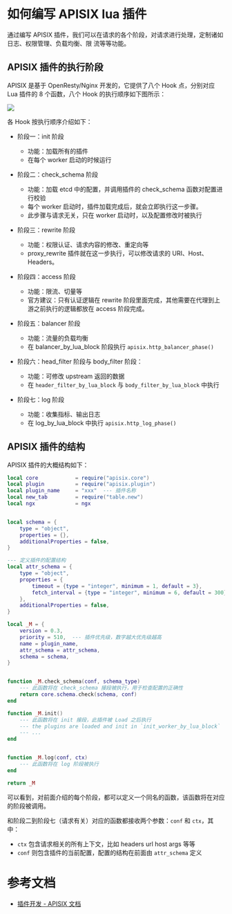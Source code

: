 # 如何编写 APISIX lua 插件

通过编写 APISIX 插件，我们可以在请求的各个阶段，对请求进行处理，定制诸如日志、权限管理、负载均衡、限
流等等功能。

## APISIX 插件的执行阶段

APISIX 是基于 OpenResty/Nginx 开发的，它提供了八个 Hook 点，分别对应 Lua 插件的 8 个函数，八个 Hook
的执行顺序如下图所示：

![](_img/flow-plugin-internal.png)

各 Hook 按执行顺序介绍如下：

- 阶段一：init 阶段
  - 功能：加载所有的插件
  - 在每个 worker 启动的时候运行
- 阶段二：check_schema 阶段

  - 功能：加载 etcd 中的配置，并调用插件的 check_schema 函数对配置进行校验
  - 每个 worker 启动时，插件加载完成后，就会立即执行这一步骤。
  - 此步骤与请求无关，只在 worker 启动时，以及配置修改时被执行

- 阶段三：rewrite 阶段

  - 功能：权限认证、请求内容的修改、重定向等
  - proxy_rewrite 插件就在这一步执行，可以修改请求的 URI、Host、Headers。

- 阶段四：access 阶段

  - 功能：限流、切量等
  - 官方建议：只有认证逻辑在 rewrite 阶段里面完成，其他需要在代理到上游之前执行的逻辑都放在 access
    阶段完成。

- 阶段五：balancer 阶段

  - 功能：流量的负载均衡
  - 在 balancer_by_lua_block 阶段执行 `apisix.http_balancer_phase()`

- 阶段六：head_filter 阶段与 body_filter 阶段：

  - 功能：可修改 upstream 返回的数据
  - 在 `header_filter_by_lua_block` 与 `body_filter_by_lua_block` 中执行

- 阶段七：log 阶段
  - 功能：收集指标、输出日志
  - 在 log_by_lua_block 中执行 `apisix.http_log_phase()`

## APISIX 插件的结构

APISIX 插件的大概结构如下：

```lua
local core            = require("apisix.core")
local plugin          = require("apisix.plugin")
local plugin_name     = "xxx"  --- 插件名称
local new_tab         = require("table.new")
local ngx             = ngx


local schema = {
    type = "object",
    properties = {},
    additionalProperties = false,
}

--- 定义插件的配置结构
local attr_schema = {
    type = "object",
    properties = {
        timeout = {type = "integer", minimum = 1, default = 3},
        fetch_interval = {type = "integer", minimum = 6, default = 300},
    },
    additionalProperties = false,
}

local _M = {
    version = 0.3,
    priority = 510,  --- 插件优先级，数字越大优先级越高
    name = plugin_name,
    attr_schema = attr_schema,
    schema = schema,
}


function _M.check_schema(conf, schema_type)
    --- 此函数将在 check_schema 接段被执行，用于检查配置的正确性
    return core.schema.check(schema, conf)
end

function _M.init()
    --- 此函数将在 init 接段，此插件被 Load 之后执行
    --- the plugins are loaded and init in `init_worker_by_lua_block`
	--- ...
end


function _M.log(conf, ctx)
    --- 此函数将在 log 阶段被执行
end

return _M
```

可以看到，对前面介绍的每个阶段，都可以定义一个同名的函数，该函数将在对应的阶段被调用。

和阶段二到阶段七（请求有关）对应的函数都接收两个参数：`conf` 和 `ctx`，其中：

- `ctx` 包含请求相关的所有上下文，比如 headers url host args 等等
- `conf` 则包含插件的当前配置，配置的结构在前面由 `attr_schema` 定义

# 参考文档

- [插件开发 - APISIX 文档](https://github.com/apache/apisix/blob/master/docs/zh/latest/plugin-develop.md)
